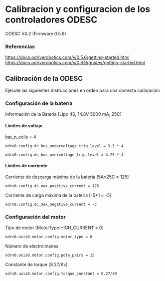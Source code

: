 # Calibracion y configuracion de los controladores ODESC

ODESC V4.2 (Firmware 0.5.6) 

### Referencias
https://docs.odriverobotics.com/v/0.5.6/getting-started.html
https://docs.odriverobotics.com/v/0.6.9/guides/getting-started.html

## Calibración de la ODESC
Ejecute las siguientes instrucciones en orden para una correcta calibración 

### Configuración de la batería 

Información de la Bateria [Lipo 4S, 14.8V 5000 mA, 25C] 

#### Límites de voltaje

bat_n_cells = 4
```
odrv0.config.dc_bus_undervoltage_trip_level = 3.3 * 4
```
```
odrv0.config.dc_bus_overvoltage_trip_level = 4.25 * 4
```
#### Límites de corriente

Corriente de descarga máxima de la bateria [5A*25C = 125]
```
odrv0.config.dc_max_positive_current = 125
```

Corriente de carga máxima de la bateria [-5*1 = -5]
```
odrv0.config.dc_max_negative_current = -5 
```

### Configuración del motor

Tipo de motor [MotorType.HIGH_CURRENT = 0]
```
odrv0.axis0.motor.config.motor_type = 0
```
Número de electroimanes
```
odrv0.axis0.motor.config.pole_pairs = 15
```

Constante de torque [8.27/Kv]
```
odrv0.axis0.motor.config.torque_constant = 8.27/39 
```
```

```



